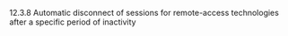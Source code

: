 12.3.8 Automatic disconnect of sessions for 
remote-access technologies after a specific 
period of inactivity 


